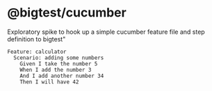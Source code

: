 # @bigtest/cucumber

Exploratory spike to hook up a simple cucumber feature file and step definition to bigtest"

```
Feature: calculator
  Scenario: adding some numbers
    Given I take the number 5
    When I add the number 3
    And I add another number 34
    Then I will have 42
```

